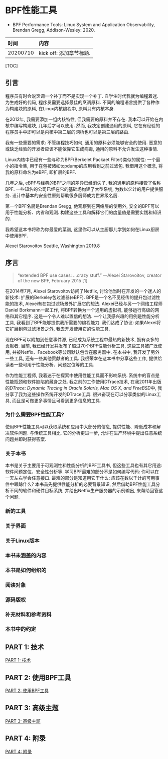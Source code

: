 # BPF性能工具

- BPF Performance Tools: Linux System and Application Observability, Brendan Gregg, Addison-Wesley: 2020.

|时间|内容|
|:---------|:----------------------------------------|
| 20200710 | kick off: 添加章节标题. |

[TOC]

## 引言

程序员有时会说烹调一个补丁而不是实现一个补丁. 自学生时代我就为编程着迷. 为生成好的代码, 程序员需要选择最佳的烹调原料. 不同的编程语言提供了各种作为构建块的原料, 在Linux内核编程中, 原料只有内核本身.

在2012年, 我需要添加一组内核特性, 但我需要的原料并不存在. 我本可以开始在内核中编写构建块, 几年后才可以使用. 然而, 我决定创建通用的原料, 它在有经验的程序员手中即可以是内核中第二层的网桥也可以是第三层的路由.

我有一些重要的需求: 不管编程技巧如何, 通用的原料必须能够安全的使用. 恶意的或缺乏经验的开发者应该不能依靠它生成病毒, 通用的原料不允许发生这种事情.

Linux内核中已经有一些与称为BPF(Berkelet Packaet Filter)类似的属性: 一个最小的指令集, 用于在包被诸如tcpdump的应用看到之前过滤包. 我借用这个概念, 将我的原料命名为eBPF, 即扩展的BPF.

几年之后, eBPF与经典的BPF之间的差异已经消失了. 我的通用的原料接管了名称BPF. 一些知名的公司已经在它的基础场构建了大型系统, 为数以亿计的用户提供服务. 设计中基本的安全性原则帮助很多厨师成为世界级名厨.

第一个BPF名厨是Brendan Gregg, 他观察到在网络层的使用外, 安全的BPF可以用于性能分析、内省和观测. 构建这些工具和解释它们的度量值是需要实践和知识的.

我希望这本书将称为你最爱的菜谱, 这里你可以从主厨那儿学到如何在Linux厨房中使用BPF.

Alexei Starovoitov
Seattle, Washington
2019.8

## 序言

> “extended BPF use cases: …crazy stuff.”
> —Alexei Starovoitov, creator of the new BPF, February 2015 [1]

在2014年7月, Alexei Starovoitov访问了Netflix, 讨论他当时在开发的一个迷人的新技术: 扩展的Berkeley包过滤器(eBPF). BPF是一个名不见经传的提升包过滤性能的技术, Alexei有在包过滤场景外扩展它的想法. Alexei已经与另一个网络工程师Daniel Borkmann一起工作, 将BPF转换为一个通用的虚拟机, 能够运行高级的网络和其它程序. 这是一个令人难以置信的想法. 一个让我感兴趣的用例是性能分析工具, 我看到了BPF能够提供我所需要的编程能力. 我们达成了协议: 如果Alexei将它扩展到包过滤场景之外, 我去开发使用它的性能工具.

现在BPF可以附加到任意事件源, 已经成为系统工程中最热的新技术, 拥有众多的贡献者. 目前, 我已经开发并发布了超过70个BPF性能分析工具, 这些工具被广泛使用, 并被Netfix、Facebook等公司默认包含在服务器中. 在本书中, 我开发了另外一些工具, 还有一些其他贡献者的工具. 我很荣幸在这本书中分享这些工作, 提供给读者一些可用于性能分析、问题定位等的工具.

作为性能工程师, 我着迷于在探索中使用性能工具而不影响系统. 系统中的盲点是性能瓶颈和软件缺陷的藏身之处. 我之前的工作使用DTrace技术, 在我2011年出版的*DTrace: Dynamic Tracing in Oracle Solaris, Mac OS X, and FreeBSD*中, 我分享了我为这些操作系统开发的DTrace工具. 很兴奋现在可以分享类似的Linux工具, 而且是可做更多事情且可看到更多信息的工具.

### 为什么需要BPF性能工具?

使用BPF性能工具可以获取系统和应用中大部分的信息, 提供性能、降低成本和解决软件问题. 与传统工具相比, 它的分析更进一步, 允许在生产环境中提出任意系统问题并即时获得答案.

### 关于本书

本书是关于主要用于可观测性和性能分析的BPF工具书, 但这些工具也有其它用途: 软件问题定位、安全性分析等. 学习BPF最难的部分不是如何编写代码: 你可以在一天左右学会任意接口. 最难的部分是知道用它干什么: 应该在数以千计的可用事件中跟踪什么? 本书首先提供性能分析的必要背景知识, 然后借助BPF性能工具分析不同的软件和硬件目标系统, 并给出Netfix生产服务器的示例输出, 来帮助回答这个问题.

### 新的工具

### 关于界面

### 关于Linux版本

### 本书未涵盖的内容

### 本书是如何组织的

### 阅读对象

### 源码版权

### 补充材料和参考资料

### 本书中的约定


## PART 1: 技术

[PART 1: 技术](./bpf-book-part1.md)

## PART 2: 使用BPF工具

[PART 2: 使用BPF工具](./bpf-book-part1.md)

## PART 3: 高级主题

[PART 3: 高级主题](./bpf-book-part1.md)

## PART 4: 附录

[PART 4: 附录](./bpf-book-part1.md)
